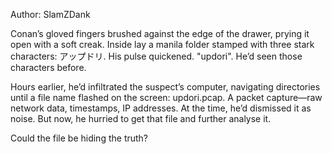 Author: SlamZDank

Conan’s gloved fingers brushed against the edge of the drawer, prying it open with a soft creak. Inside lay a manila folder stamped with three stark characters: アップドリ. His pulse quickened. "updori". He’d seen those characters before.

Hours earlier, he’d infiltrated the suspect’s computer, navigating  directories until a file name flashed on the screen: updori.pcap. A packet capture—raw network data, timestamps, IP addresses. At the time, he’d dismissed it as noise. But now, he hurried to get that file and further analyse it.

Could the file be hiding the truth?
